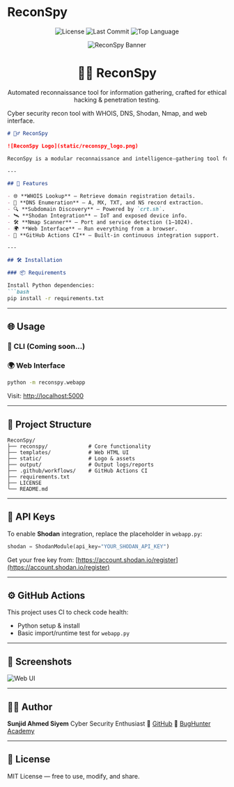 # ReconSpy
<p align="center">
  <img src="https://img.shields.io/github/license/Sunjid-Ahmed/Hacking-Tools?style=flat-square" alt="License" />
  <img src="https://img.shields.io/github/last-commit/Sunjid-Ahmed/Hacking-Tools?label=last%20update&style=flat-square" alt="Last Commit" />
  <img src="https://img.shields.io/github/languages/top/Sunjid-Ahmed/Hacking-Tools?style=flat-square" alt="Top Language" />
</p>

<p align="center">
  <img src="https://raw.githubusercontent.com/Sunjid-Ahmed/Hacking-Tools/main/ReconSpy-main/assets/banner.png" alt="ReconSpy Banner" />
</p>

<h1 align="center">🕵️‍♂️ ReconSpy</h1>
<p align="center">
  Automated reconnaissance tool for information gathering, crafted for ethical hacking & penetration testing.
</p>

Cyber security recon tool with WHOIS, DNS, Shodan, Nmap, and web interface.

````markdown
# 🕵️‍♂️ ReconSpy

![ReconSpy Logo](static/reconspy_logo.png)

ReconSpy is a modular reconnaissance and intelligence-gathering tool for cybersecurity enthusiasts, bug bounty hunters, and penetration testers. It combines powerful modules like WHOIS, DNS enumeration, Shodan integration, Nmap scanning, and a web interface for accessible recon workflows.

---

## 🚀 Features

- 🌐 **WHOIS Lookup** – Retrieve domain registration details.
- 🧠 **DNS Enumeration** – A, MX, TXT, and NS record extraction.
- 🔍 **Subdomain Discovery** – Powered by `crt.sh`.
- 🛰️ **Shodan Integration** – IoT and exposed device info.
- 🛠️ **Nmap Scanner** – Port and service detection (1–1024).
- 🌍 **Web Interface** – Run everything from a browser.
- 🧪 **GitHub Actions CI** – Built-in continuous integration support.

---

## 🛠️ Installation

### 📦 Requirements

Install Python dependencies:
```bash
pip install -r requirements.txt
````

---

## 🌐 Usage

### 🔧 CLI (Coming soon...)

### 🌍 Web Interface

```bash
python -m reconspy.webapp
```

Visit: [http://localhost:5000](http://localhost:5000)

---

## 📁 Project Structure

```
ReconSpy/
├── reconspy/             # Core functionality
├── templates/            # Web HTML UI
├── static/               # Logo & assets
├── output/               # Output logs/reports
├── .github/workflows/    # GitHub Actions CI
├── requirements.txt
├── LICENSE
└── README.md
```

---

## 🔑 API Keys

To enable **Shodan** integration, replace the placeholder in `webapp.py`:

```python
shodan = ShodanModule(api_key="YOUR_SHODAN_API_KEY")
```

Get your free key from: [https://account.shodan.io/register](https://account.shodan.io/register)

---

## ⚙️ GitHub Actions

This project uses CI to check code health:

* Python setup & install
* Basic import/runtime test for `webapp.py`

---

## 📸 Screenshots

![Web UI](static/reconspy_logo.png)

---

## 👨‍💻 Author

**Sunjid Ahmed Siyem**
Cyber Security Enthusiast
🔗 [GitHub](https://github.com/Sunjid-Ahmed)
🧠 [BugHunter Academy](https://www.facebook.com/BugHunterAcademy)

---

## 📜 License

MIT License — free to use, modify, and share.

